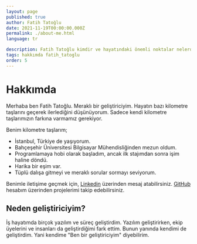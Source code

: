 ```yaml
---
layout: page
published: true
author: Fatih Tatoğlu
date: 2021-11-19T00:00:00.000Z
permalink: ./about-me.html
language: tr

description: Fatih Tatoğlu kimdir ve hayatındaki önemli noktalar nelerdir.
tags: hakkımda fatih_tatoglu
order: 5
---
```


# Hakkımda

Merhaba ben Fatih Tatoğlu. Meraklı bir geliştiriciyim. Hayatın bazı kilometre taşlarını geçerek ilerlediğini düşünüyorum. Sadece kendi kilometre taşlarımızın farkına varmamız gerekiyor.

Benim kilometre taşlarım;

- İstanbul, Türkiye de yaşıyorum.
- Bahçeşehir Üniversitesi Bilgisayar Mühendisliğinden mezun oldum.
- Programlamaya hobi olarak başladım, ancak ilk stajımdan sonra işim haline döndü.
- Harika bir eşim var.
- Tüplü dalışa gitmeyi ve meraklı sorular sormayı seviyorum.

Benimle iletişime geçmek için, [Linkedin](https://www.linkedin.com/in/fatihtatoglu/ "Fatih Tatoğlu | LinkedIn") üzerinden mesaj atabilirsiniz. [GitHub](https://github.com/fatihtatoglu/ "fatihtatoglu (Fatih Tatoğlu)") hesabım üzerinden projelerimi takip edebilirsiniz.

## Neden geliştiriciyim?

İş hayatımda birçok yazılım ve süreç geliştirdim. Yazılım geliştirirken, ekip üyelerini ve insanları da geliştirdiğimi fark ettim. Bunun yanında kendimi de geliştirdim. Yani kendime "Ben bir geliştiriciyim" diyebilirim.
